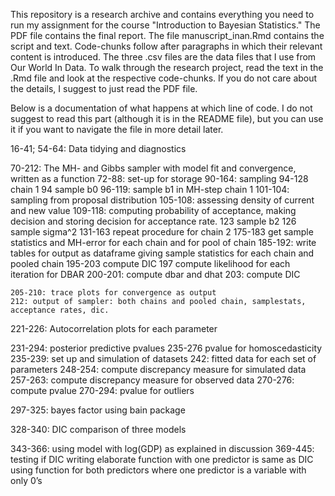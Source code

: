 This repository is a research archive and contains everything you need to run my assignment for the course "Introduction to Bayesian Statistics." The PDF file contains the final report. The file manuscript_inan.Rmd contains the script and text. Code-chunks follow after paragraphs in which their relevant content is introduced. The three .csv files are the data files that I use from Our World In Data. To walk through the research project, read the text in the .Rmd file and look at the respective code-chunks. If you do not care about the details, I suggest to just read the PDF file. 

Below is a documentation of what happens at which line of code. I do not suggest to read this part (although it is in the README file), but you can use it if you want to navigate the file in more detail later.  

16-41; 54-64: Data tidying and diagnostics

70-212: The MH- and Gibbs sampler with model fit and convergence, written as a function 
	72-88: set-up for storage
	90-164: sampling
		94-128 chain 1
		94 sample b0
		96-119: sample b1 in MH-step chain 1
			101-104: sampling from proposal distribution
			105-108: assessing density of current and new value
			109-118: computing probability of acceptance, making decision and storing decision for acceptance rate.
		123 sample b2
		126 sample sigma^2
		131-163 repeat procedure for chain 2
	175-183 get sample statistics and MH-error for each chain and for pool of chain
	185-192: write tables for output as dataframe giving sample statistics for each chain and pooled chain
	195-203 compute DIC
		197 compute likelihood for each iteration for DBAR
		200-201: compute dbar and dhat
		203: compute DIC

	205-210: trace plots for convergence as output
	212: output of sampler: both chains and pooled chain, samplestats, acceptance rates, dic.

221-226: Autocorrelation plots for each parameter

231-294: posterior predictive pvalues
	235-276 pvalue for homoscedasticity
		235-239: set up and simulation of datasets
		242: fitted data for each set of parameters
		248-254: compute discrepancy measure for simulated data
		257-263: compute discrepancy measure for observed data
		270-276: compute pvalue
	270-294: pvalue for outliers

297-325: bayes factor using bain package

328-340: DIC comparison of three models

343-366: using model with log(GDP) as explained in discussion
369-445: testing if DIC writing elaborate function with one predictor is same as DIC using function for both predictors where one predictor is a variable with only 0’s
